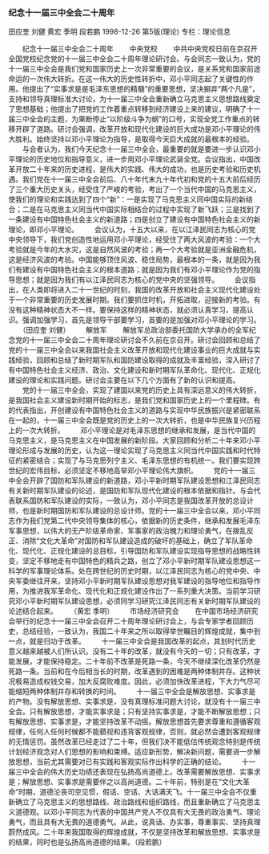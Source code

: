 ### 纪念十一届三中全会二十周年
田应奎  刘健  黄宏  季明  段若鹏
1998-12-26
第5版(理论)
专栏：理论信息

　　纪念十一届三中全会二十周年
　　中央党校
　　中共中央党校日前在京召开全国党校纪念党的十一届三中全会二十周年理论研讨会。与会同志一致认为，党的十一届三中全会是我们党和国家历史上一次非常重要的会议，是关系党和国家前途命运的一次伟大转折。在这一伟大的历史性转折中，邓小平同志起了关键性的作用。他提出了“实事求是是毛泽东思想的精髓”的重要思想，坚决摒弃“两个凡是”，支持和领导真理标准大讨论，为十一届三中全会重新确立马克思主义思想路线奠定了思想基础；他提出了把党的工作着重点转移到经济建设上来的建议，明确了十一届三中全会的主题，为果断停止“以阶级斗争为纲”的口号，实现全党工作重点的转移开辟了道路。研讨会强调，改革开放和现代化建设的巨大成功是邓小平理论的伟大胜利。始终坚持以邓小平理论为指导，是取得今天巨大成就的最根本的经验。
　　与会者认为，我们今天纪念十一届三中全会，最重要的就是要进一步认识邓小平理论的历史地位和指导意义，进一步用邓小平理论武装全党。会议指出，中国改革开放二十年来的历史进程，是伟大的实践、伟大的成功，也是历史考验和历史机遇。我们党在十一届三中全会前后、八十年代末九十年代初和党的十五大前后经历了三个重大历史关头，经受住了严峻的考验，考出了一个当代中国的马克思主义，使我们的理论和实践达到了四个“新”：一是实现了马克思主义同中国实际的新结合；二是在马克思主义同当代中国实际相结合的过程中实现了新飞跃；三是找到了一条建设有中国特色社会主义的新道路；四是创立了建设有中国特色社会主义的新理论，即邓小平理论。
　　会议认为，十五大以来，在以江泽民同志为核心的党中央领导下，我们党创造性地运用邓小平理论，经受住了两大风波的考验：一个大考验就是今年的大水灾，这是自然风波的考验；再一个大考验就是亚洲金融危机，这是经济风波的考验。中国能够顶住风波、稳住局势，最根本的一条，就是因为我们有建设有中国特色社会主义的根本道路；就是因为我们有邓小平理论作为党的指导思想；就是因为我们有以江泽民同志为核心的党中央的坚强领导。
　　会议指出，在人类即将进入二十一世纪的时刻，我国的改革开放和社会主义现代化建设处于一个非常重要的历史发展时期。我们要抓住时机，开拓进取，迎接新的考验。有没有这种精神状态大不一样。要保持这样的精神状态，就必须认真学习，提高认识。强调加强学习，首先是领导干部要学习，首要的是加强对邓小平理论的学习。
　　（田应奎  刘健）
　　解放军
　　解放军总政治部委托国防大学承办的全军纪念党的十一届三中全会二十周年理论研讨会不久前在京召开。研讨会回顾和总结了党的十一届三中全会以来我国社会主义改革开放和现代化建设事业的巨大成就与实践经验，回顾和总结了新时期军队和国防建设取得的成就及丰富经验，深入研讨了有中国特色社会主义经济、政治、文化建设和新时期军队革命化、现代化、正规化建设的理论和实践问题。研讨会主要在以下几个方面有了新的认识和提高。
　　党的十一届三中全会，实现了建国以来党的历史上具有深远意义的伟大转折，是我国社会主义建设新时期开始的标志，是我们党和国家历史上的一个里程碑。有的代表指出，开创建设有中国特色社会主义的道路与实现中华民族振兴是紧密联系在一起的，十一届三中全会既是党的历史上的一次大转折，也是中华民族复兴历程上的一次大转折。
　　邓小平理论是对毛泽东思想的继承和发展，是当代中国的马克思主义，是马克思主义在中国发展的新阶段。大家回顾和分析二十年来邓小平理论形成与发展的历史，认为这一理论实现了马克思主义同当代中国实践和时代特征的紧密结合；实现了与马克思列宁主义、毛泽东思想的有机统一。我们要实现跨世纪的宏伟目标，必须坚定不移地高举邓小平理论伟大旗帜。
　　党的十一届三中全会开辟了国防和军队建设的新道路，邓小平新时期军队建设思想和江泽民同志有关新时期军队建设的论述，是国防和军队现代化建设的根本依据和指针。与会代表联系国防和军队建设的实际，一致认为，邓小平同志是我国改革开放的总设计师，也是新时期国防和军队建设的总设计师。党的十一届三中全会以来，邓小平同志作为我们党第二代中央领导集体的核心，依据新的历史条件，继承和发展毛泽东军事思想，以伟大的无产阶级革命家、军事家的政治魄力和理论勇气，在拨乱反正、消除“文化大革命”对国防和军队建设造成的破坏的基础上，确立了军队革命化、现代化、正规化建设的总目标，引导国防和军队建设实现指导思想的战略性转变，坚定不移地走有中国特色的精兵之路，创立了邓小平新时期军队建设思想这一科学的军事理论体系。处在跨世纪的历史时期，以江泽民同志为核心的党中央、中央军委继往开来，坚持邓小平新时期军队建设思想对我军建设的指导地位和指导作用，为推进我军革命化、现代化和正规化建设作出了一系列重大决策。当前学习研究邓小平新时期军队建设思想，必须同学习研究江泽民同志有关新时期军队建设的论述结合起来。
　　（黄宏  季明）
　　市场经济研究会
　　在中国市场经济研究会举行的纪念十一届三中全会召开二十周年理论研讨会上，与会专家学者回顾历史，总结经验，一致认为，我国二十年来之所以取得举世瞩目的辉煌成就，集中到一点，就是归功于改革。
　　十一届三中全会是我国改革的起点，其划时代历史意义越来越被人们所认识。没有二十年的改革，就没有今天的一切；只有改革，才能发展，才能保持稳定。二十年前不改革是死路一条，今天不继续深化改革仍然是死路一条。当前和在今后相当长的时期，改革遇到的困难是两种体制并存。这种状况极易造成权钱交易，加大反腐败难度。因此，必须加快改革进程，下大力气尽可能缩短两种体制并存和转换的时间。
　　十一届三中全会是解放思想、实事求是的产物。没有解放思想、实事求是，没有真理标准问题大讨论，就没有十一届三中全会。只有解放思想，才能实事求是；只有坚持实事求是，才能不断解放思想；只有解放思想、实事求是，才能坚持改革不动摇。解放思想首先要求尊重和遵循客观规律，任何人任何时候都不能藐视和违背客观规律，否则，就必然会遭到客观规律的无情惩罚。虽然改革已经走过了二十年，但我们决不能低估传统观念特别是传统计划经济观念对人们思想的影响和束缚。适应新形势，解决新问题，需要进一步解放思想，当前尤其需要对已有实践和客观实际作出科学的正确的结论。
　　十一届三中全会的伟大历史功绩还表现在弘扬高尚道德上。改革需要解放思想、实事求是；解放思想、实事求是需要伴之以高尚道德。二十年前，特别是在“文化大革命”时期，道德沦丧司空见惯，假话、空话、大话满天飞。十一届三中全会不仅重新确立了马克思主义的思想路线、政治路线和组织路线，而且重新确立了马克思主义道德观。以邓小平同志为代表的中国共产党人不仅具有大无畏的政治勇气、理论勇气，而且具有大无畏的道德勇气。从此，说真话、办实事，尊重事实、坚持真理蔚然成风。二十年来我国取得的辉煌成就，不仅是坚持改革和解放思想、实事求是的结果，同时也是弘扬高尚道德的结果。（段若鹏）
